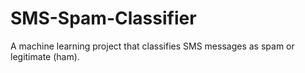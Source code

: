 # SMS-Spam-Classifier
A machine learning project that classifies SMS messages as spam or legitimate (ham).
